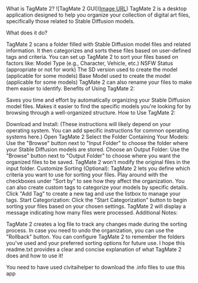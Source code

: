 What is TagMate 2?
![TagMate 2 GUI]([Image URL](https://ibb.co/9WQgLy5))
TagMate 2 is a desktop application designed to help you organize your collection of digital art files, specifically those related to Stable Diffusion models.

What does it do?

TagMate 2 scans a folder filled with Stable Diffusion model files and related information.
It then categorizes and sorts these files based on user-defined tags and criteria.
You can set up TagMate 2 to sort your files based on factors like:
Model Type (e.g., Character, Vehicle, etc.)
NSFW Status (appropriate or not for work)
The SD version used to create the model (applicable for some models)
Base Model used to create the model (applicable for some models)
TagMate 2 can also rename your files to make them easier to identify.
Benefits of Using TagMate 2:

Saves you time and effort by automatically organizing your Stable Diffusion model files.
Makes it easier to find the specific models you're looking for by browsing through a well-organized structure.
How to Use TagMate 2:

Download and Install: (These instructions will likely depend on your operating system. You can add specific instructions for common operating systems here.)
Open TagMate 2
Select the Folder Containing Your Models: Use the "Browse" button next to "Input Folder" to choose the folder where your Stable Diffusion models are stored.
Choose an Output Folder: Use the "Browse" button next to "Output Folder" to choose where you want the organized files to be saved. TagMate 2 won't modify the original files in the input folder.
Customize Sorting (Optional):
TagMate 2 lets you define which criteria you want to use for sorting your files. Play around with the checkboxes under "Sort by" to see how they affect the organization.
You can also create custom tags to categorize your models by specific details. Click "Add Tag" to create a new tag and use the listbox to manage your tags.
Start Categorization: Click the "Start Categorization" button to begin sorting your files based on your chosen settings. TagMate 2 will display a message indicating how many files were processed.
Additional Notes:

TagMate 2 creates a log file to track any changes made during the sorting process. In case you need to undo the organization, you can use the "Rollback" button.
You can configure TagMate 2 to remember the folders you've used and your preferred sorting options for future use.
I hope this readme.txt provides a clear and concise explanation of what TagMate 2 does and how to use it!

You need to have used civitaihelper to download the .info files to use this app
